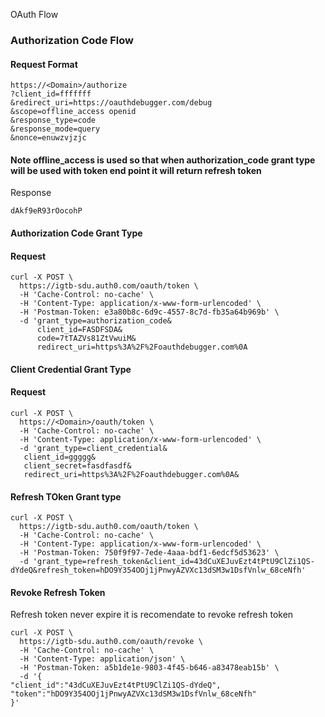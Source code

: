 OAuth Flow

### Authorization Code Flow

#### Request Format
```
https://<Domain>/authorize
?client_id=fffffff
&redirect_uri=https://oauthdebugger.com/debug
&scope=offline_access openid
&response_type=code
&response_mode=query
&nonce=enuwzvjzjc
```

#### Note  offline_access is used so that when authorization_code grant type will be used with token end point it will return refresh token

Response
```
dAkf9eR93rOocohP
```

#### Authorization Code Grant Type

#### Request
```
curl -X POST \
  https://igtb-sdu.auth0.com/oauth/token \
  -H 'Cache-Control: no-cache' \
  -H 'Content-Type: application/x-www-form-urlencoded' \
  -H 'Postman-Token: e3a80b8c-6d9c-4557-8c7d-fb35a64b969b' \
  -d 'grant_type=authorization_code&
      client_id=FASDFSDA&
      code=7tTAZVs81ZtVwuiM&
      redirect_uri=https%3A%2F%2Foauthdebugger.com%0A      
```


#### Client Credential Grant Type

#### Request
```
curl -X POST \
  https://<Domain>/oauth/token \
  -H 'Cache-Control: no-cache' \
  -H 'Content-Type: application/x-www-form-urlencoded' \  
  -d 'grant_type=client_credential&
   client_id=ggggg&
   client_secret=fasdfasdf&
   redirect_uri=https%3A%2F%2Foauthdebugger.com%0A&   
```



#### Refresh TOken Grant type

```
curl -X POST \
  https://igtb-sdu.auth0.com/oauth/token \
  -H 'Cache-Control: no-cache' \
  -H 'Content-Type: application/x-www-form-urlencoded' \
  -H 'Postman-Token: 750f9f97-7ede-4aaa-bdf1-6edcf5d53623' \
  -d 'grant_type=refresh_token&client_id=43dCuXEJuvEzt4tPtU9ClZi1QS-dYdeQ&refresh_token=hDO9Y354OOj1jPnwyAZVXc13dSM3w1DsfVnlw_68ceNfh'
```  

#### Revoke Refresh Token

Refresh token never expire it is recomendate to revoke refresh token

```
curl -X POST \
  https://igtb-sdu.auth0.com/oauth/revoke \
  -H 'Cache-Control: no-cache' \
  -H 'Content-Type: application/json' \
  -H 'Postman-Token: a5b1de1e-9803-4f45-b646-a83478eab15b' \
  -d '{
"client_id":"43dCuXEJuvEzt4tPtU9ClZi1QS-dYdeQ",
"token":"hDO9Y354OOj1jPnwyAZVXc13dSM3w1DsfVnlw_68ceNfh"
}'
```
